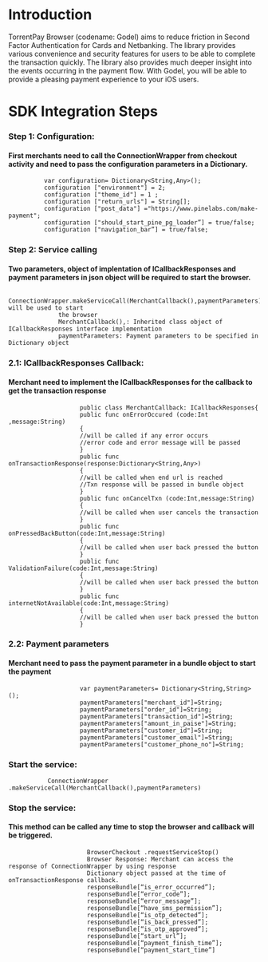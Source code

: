 # Introduction
TorrentPay Browser (codename: Godel) aims to reduce friction in Second Factor Authentication for Cards and Netbanking.
The library provides various convenience and security features for users to be able to complete the transaction quickly. The library also provides much deeper insight into the events occurring in the payment flow. With Godel, you will be able to provide a pleasing payment experience to your iOS users.

# SDK Integration Steps
  ### Step 1: Configuration:
   #### First merchants need to call the ConnectionWrapper from checkout activity and need to pass the configuration parameters in a Dictionary.
              var configuration= Dictionary<String,Any>();
              configuration ["environment"] = 2;
              configuration ["theme_id"] = 1 ;
              configuration ["return_urls"] = String[];
              configuration ["post_data"] ="https://www.pinelabs.com/make-payment";
              configuration ["should_start_pine_pg_loader”] = true/false;
              configuration ["navigation_bar”] = true/false;
              
              
### Step 2: Service calling
#### Two parameters, object of implentation of ICallbackResponses and payment parameters in json object will be required to start the browser.
                  ConnectionWrapper.makeServiceCall(MerchantCallback(),paymentParameters) will be used to start
                  the browser
                  MerchantCallback(),: Inherited class object of ICallbackResponses interface implementation
                  paymentParameters: Payment parameters to be specified in Dictionary object
                  
### 2.1: ICallbackResponses Callback:
  #### Merchant need to implement the ICallbackResponses for the callback to get the transaction response
                        public class MerchantCallback: ICallbackResponses{
                        public func onErrorOccured (code:Int ,message:String)
                        {
                        //will be called if any error occurs
                        //error code and error message will be passed
                        }
                        public func onTransactionResponse(response:Dictionary<String,Any>)
                        {
                        //will be called when end url is reached
                        //Txn response will be passed in bundle object
                        }
                        public func onCancelTxn (code:Int,message:String)
                        {
                        //will be called when user cancels the transaction
                        }
                        public func onPressedBackButton(code:Int,message:String)
                        {
                        //will be called when user back pressed the button
                        }
                        public func ValidationFailure(code:Int,message:String)
                        {
                        //will be called when user back pressed the button
                        }
                        public func internetNotAvailable(code:Int,message:String)
                        {
                        //will be called when user back pressed the button
                        }
                        
 ### 2.2: Payment parameters
#### Merchant need to pass the payment parameter in a bundle object to start the payment
                        var paymentParameters= Dictionary<String,String>();
                        paymentParameters["merchant_id"]=String;
                        paymentParameters["order_id"]=String;
                        paymentParameters["transaction_id"]=String;
                        paymentParameters["amount_in_paise"]=String;
                        paymentParameters["customer_id"]=String;
                        paymentParameters["customer_email"]=String;
                        paymentParameters["customer_phone_no"]=String;
### Start the service:
               ConnectionWrapper .makeServiceCall(MerchantCallback(),paymentParameters)
### Stop the service:
#### This method can be called any time to stop the browser and callback will be triggered.
                          BrowserCheckout .requestServiceStop()
                          Browser Response: Merchant can access the response of ConnectionWrapper by using response
                          Dictionary object passed at the time of onTransactionResponse callback.
                          responseBundle[“is_error_occurred”];
                          responseBundle[“error_code”];
                          responseBundle[“error_message”];
                          responseBundle[“have_sms_permission”];
                          responseBundle[“is_otp_detected”];
                          responseBundle[“is_back_pressed”];
                          responseBundle[“is_otp_approved”];
                          responseBundle[“start_url”];
                          responseBundle[“payment_finish_time”];
                          responseBundle[“payment_start_time”]
